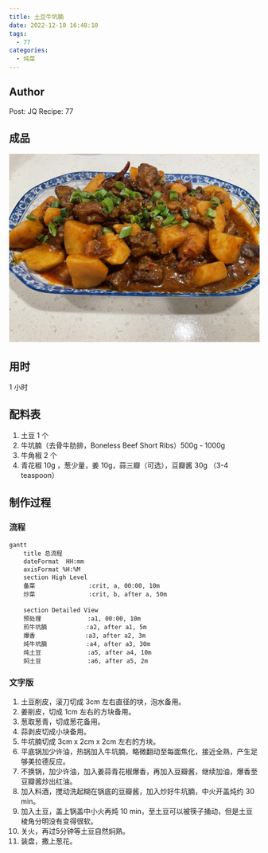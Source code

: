 ```yaml
---
title: 土豆牛坑腩
date: 2022-12-10 16:48:10
tags:
  - 77
categories:
  - 炖菜
---
```


## Author

Post: JQ
Recipe: 77

## 成品

![摆盘](../images/%E5%9C%9F%E8%B1%86%E7%89%9B%E5%9D%91%E8%85%A9/8AEB3DEB-54AD-419A-9B0A-0C5BC7C7F3D3_1_105_c.jpeg)

## 用时

1 小时

## 配料表

1. 土豆 1 个
2. 牛坑腩（去骨牛肋排，Boneless Beef Short Ribs）500g - 1000g
3. 牛角椒 2 个
4. 青花椒 10g ，葱少量，姜 10g，蒜三瓣（可选），豆瓣酱 30g （3-4 teaspoon）

## 制作过程

### 流程

```mermaid
gantt
    title 总流程
    dateFormat  HH:mm
    axisFormat %H:%M
    section High Level
    备菜               :crit, a, 00:00, 10m
    炒菜               :crit, b, after a, 50m

    section Detailed View
    预处理             :a1, 00:00, 10m
    煎牛坑腩           :a2, after a1, 5m
    爆香              :a3, after a2, 3m
    炖牛坑腩           :a4, after a3, 30m
    炖土豆             :a5, after a4, 10m
    焖土豆             :a6, after a5, 2m

```

### 文字版

1. 土豆削皮，滚刀切成 3cm 左右直径的块，泡水备用。
2. 姜削皮，切成 1cm 左右的方块备用。
3. 葱取葱青，切成葱花备用。
4. 蒜剥皮切成小块备用。
5. 牛坑腩切成 3cm x 2cm x 2cm 左右的方块。
6. 平底锅加少许油，热锅加入牛坑腩，略微翻动至每面焦化，接近全熟，产生足够美拉德反应。
7. 不换锅，加少许油，加入姜蒜青花椒爆香，再加入豆瓣酱，继续加油，爆香至豆瓣酱炒出红油。
8. 加入料酒，搅动洗起糊在锅底的豆瓣酱，加入炒好牛坑腩，中火开盖炖约 30 min。
9. 加入土豆，盖上锅盖中小火再炖 10 min，至土豆可以被筷子捅动，但是土豆棱角分明没有变得很软。
10. 关火，再过5分钟等土豆自然焖熟。
11. 装盘，撒上葱花。
